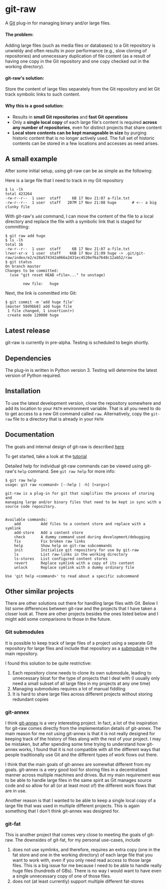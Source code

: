 # git-raw

A [Git](http://www.git-scm.com) plug-in for managing binary and/or large files.

#### The problem:

Adding large files (such as media files or databases) to a Git repository is unwieldy and often results in poor performance (e.g., slow cloning of repositories) and unnecessary duplication of file content (as a result of having one copy in the Git repository and one copy checked out in the working directory).

#### git-raw's solution:

Store the content of large files separately from the Git repository and let Git track symbolic links to such content.

#### Why this is a good solution:

- Results in **small Git repositories** and **fast Git operations**
- Only a **single local copy** of each large file's content is required **across any number of repositories**, even for distinct projects that share content
- **Local store contents can be kept manageable in size** by purging historic content that is no longer actively used. The full set of historic contents can be stored in a few locations and accesses as need arises.

## A small example

After some initial setup, using git-raw can be as simple as the following:

Here is a large file that I need to track in my Git repository

```
$ ls -lh
total 423264
-rw-r--r--  1 user  staff     6B 17 Nov 21:07 a-file.txt
-rw-r--r--  1 user  staff   207M 17 Nov 21:08 huge       # <-- a big clunky file
```

With git-raw's `add` command, I can move the content of the file to a local directory and replace the file with a symbolic link that is staged for committing:

```
$ git raw add huge
$ ls -lh
total 16
-rw-r--r--  1 user  staff     6B 17 Nov 21:07 a-file.txt
lrwxr-xr-x  1 user  staff    66B 17 Nov 21:09 huge -> .git/git-raw/index/e2/e28a574342a066a2431ec4520ef6a7648c12ab52/raw
$ git status
On branch master
Changes to be committed:
  (use "git reset HEAD <file>..." to unstage)

        new file:   huge

```

Next, the link is committed into Git:

```
$ git commit -m 'add huge file'
[master 58d9bb8] add huge file
 1 file changed, 1 insertion(+)
 create mode 120000 huge
```

## Latest release

git-raw is currently in pre-alpha. Testing is scheduled to begin shortly.

## Dependencies

The plug-in is written in Python version 3. Testing will determine the latest version of Python required.

## Installation

To use the latest development version, clone the repository somewhere and add its location to your `PATH` environment variable. That is all you need to do to get access to a new Git command called `raw`. Alternatively, copy the `git-raw` file to a directory that is already in your `PATH`

## Documentation

The goals and internal design of git-raw is described [here](docs/goals-and-design.md)

To get started, take a look at the [tutorial](/docs/tutorial.md)

Detailed help for individual git-raw commands can be viewed using git-raw's `help` command. See `git raw help` for more info:

```
$ git raw help
usage: git raw <command> [--help | -h] [<args>]

git-raw is a plug-in for git that simplifies the process of storing and
managing large and/or binary files that need to be kept in sync with a
source code repository.


Available commands:
    add         Add files to a content store and replace with a symlink
    add-store   Add a content store
    check       A dummy command used during development/debugging
    fix         Fix broken raw links
    help        Show help on git-raw subcommands
    init        Initialize git repository for use by git-raw
    ls          List raw-links in the working directory
    ls-stores   List configured content stores
    revert      Replace symlink with a copy of its content
    unlock      Replace symlink with a dummy ordinary file

Use 'git help <command>' to read about a specific subcommand
```

## Other similar projects

There are other solutions out there for handling large files with Git. Below I list some differences between git-raw and the projects that I have taken a closer look at. There are other projects besides the ones listed below and I might add some comparisons to those in the future.

### Git submodules

It is possible to keep track of large files of a project using a separate Git repository for large files and include that repository as a [submodule](http://git-scm.com/book/en/Git-Tools-Submodules) in the main repository.

I found this solution to be quite restrictive:

1. Each repository clone needs to clone its own submodule, leading to unnecessary bloat for the type of projects that I deal with (I usually only need a small subset of all large files in my projects at any one time)
2. Managing submodules requires a lot of manual fiddling
3. It is hard to share large files across different projects without storing redundant copies

### git-annex

I think [git-annex](https://git-annex.branchable.com/) is a very interesting project. In fact, a lot of the inspiration for git-raw comes directly from the implementation details of git-annex. The main reason for me not using git-annex is that it is not really designed for keeping track of the history of files along with the rest of your project. I may be mistaken, but after spending some time trying to understand how git-annex works, I found that it is not compatible with all the different ways that people traditionally use Git and the different types of work flows out there.

I think that the main goals of git-annex are somewhat different from my goals. git-annex is a very good tool for storing files in a decentralized manner across multiple machines and drives. But my main requirement was to be able to handle large files in the same spirit as Git manages source code and so allow for all (or at least most of) the different work flows that are in use.

Another reason is that I wanted to be able to keep a single local copy of a large file that was used in multiple different projects. This is again something that I don't think git-annex was designed for.

### git-fat

This is another project that comes very close to meeting the goals of git-raw. The downsides of git-fat, for my personal use-cases, include

1. does not use symlinks, and therefore, requires an extra copy (one in the fat store and one in the working directory) of each large file that you want to work with, even if you only need read access to those large files. This is a big issue for me because I need to be able to handle really huge files (hundreds of GBs). There is no way I would want to have even a single unnecessary copy of one of those files.
2. does not (at least currently) support multiple different fat-stores
